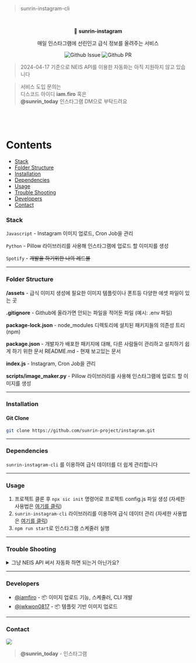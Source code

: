 > sunrin-instagram-cli


<br/>
<p align="center">💎 <b>sunrin-instagram</b></p>
<p align="center">매일 인스타그램에 선린인고 급식 정보를 올려주는 서비스</p>

<div align="center">

![Github Issue](https://img.shields.io/github/issues/sunrin-project/instagram)
![Github PR](https://img.shields.io/github/issues-pr/sunrin-project/instagram)

</div>

> 2024-04-17 기준으로 NEIS API를 이용한 자동화는 아직 지원하지 않고 있습니다

> 서비스 도입 문의는<br/>
> 디스코드 아이디 **iam.firo** 혹은<br/>
> **@sunrin_today** 인스타그램 DM으로 부탁드려요

<div style="height: 40px"></div>

Contents
========
- [Stack](#stack)
- [Folder Structure](#folder-structure)
- [Installation](#installation)
- [Dependencies](#dependencies)
- [Usage](#usage)
- [Trouble Shooting](#troubleshooting)
- [Developers](#developer)
- [Contact](#contact)


### Stack

`Javascript` - Instagram 이미지 업로드, Cron Job을 관리<br/>

`Python` - Pillow 라이브러리를 사용해 인스타그램에 업로드 할 이미지를 생성<br/>

`Spotify` - ~~개발을 하기위한 나의 레드불~~

---

### Folder Structure

**/assets** - 급식 이미지 생성에 필요한 이미지 템플릿이나 폰트등 다양한 에셋 파일이 있는 곳

**.gitignore** - Github에 올라가면 안되는 파일을 적어둔 파일 (예시: .env 파일)

**package-lock.json** - node_modules 디렉토리에 설치된 패키지들의 의존성 트리 (npm)

**package.json** - 개발자가 배포한 패키지에 대해, 다른 사람들이 관리하고 설치하기 쉽게 하기 위한 문서
README.md - 현재 보고있는 문서

**index.js** - Instagram, Cron Job을 관리

**scripts/image_maker.py** - Pillow 라이브러리를 사용해 인스타그램에 업로드 할 이미지를 생성

---

### Installation

#### Git Clone

```bash
git clone https://github.com/sunrin-project/instagram.git
```

---

### Dependencies
`sunrin-instagram-cli` 를 이용하여 급식 데이터를 더 쉽게 관리합니다

---

### Usage

1. 프로젝트 클론 후 `npx sic init` 명령어로 프로젝트 config.js 파일 생성 (자세한 사용법은 [여기를 클릭](https://github.com/sunrin-project/instagram-cli/blob/main/README.md))
2. `sunrin-instagram-cli` 라이브러리를 이용하여 급식 데이터 관리 (자세한 사용법은 [여기를 클릭](https://github.com/sunrin-project/instagram-cli/blob/main/README.md))
3. `npm run start`로 인스타그램 스케줄러 실행
---

### Trouble Shooting

<details>
  <summary>그냥 NEIS API 써서 자동화 하면 되는거 아닌가요?</summary>
  <br/>
  저희도 프로젝트 초기에 NEIS API를 활용하여 프로그램을 자동화하려는 계획을 세웠습니다.<br/>그러나 개발 중에 NEIS API를 사용해보니 데이터를 불러오는 데 문제가 발생하거나, 오래된 데이터를 반환하는 경우가 많았습니다.<br/>
  또한 NEIS에서 제공하는 데이터를 그대로 사용하기 때문에 <b>데이터 가공이 어려웠습니다</b>.<br/>
  특히, 급식 정보의 음식 이름이 너무 길 경우 이미지가 표시되지 않는 버그가 발생했습니다. (예: <b>추억의경양식돈까스&소스</b>는 <b>돈까스</b>로 요약이 가능)<br/>
  이러한 문제들을 고려하여 "<b>직접 JSON에 급식 정보를 관리하자</b>"는 결정을 내리게 되었습니다.

  이러한 결정에 따라 매일 JSON을 관리하는 번거로움을 줄이기 위해 CLI 도구인 `📦sunrin-instagram-cli`를 개발하였습니다.<br/>
  이를 통해 JSON 데이터 관리를 효율적으로 수행할 수 있게 되었습니다.
</details>

---

### Developers
- <a href="https://github.com/iamfiro">@iamfiro</a> - 📦 이미지 업로드 기능, 스케줄러, CLI 개발
- <a href="https://github.com/jwkwon0817">@jwkwon0817</a> - 📦 템플릿 기반 이미지 업로드

---

### Contact
<a href="https://www.instagram.com/sunrin_today/"><img style="border-radius: 4px" src="https://img.shields.io/badge/Instagram-E4405F?style=flat-square&logo=Instagram&logoColor=white&link=https://www.instagram.com/sunrin_today/"/></a>
> **@sunrin_today** - 인스타그램